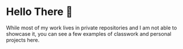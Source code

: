 # Hello There 👋
While most of my work lives in private repositories and I am not able to showcase it, you can see a few examples of classwork and personal projects here.
